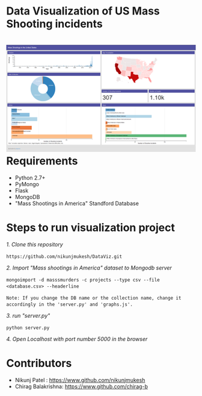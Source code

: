 Data Visualization of US Mass Shooting incidents
================================================
![Alt text]( https://raw.githubusercontent.com/nikunjmukesh/DataViz/master/USMassShooterDataVisualization/sampleDashboard.png?raw=true "Dashboard")
Requirements
============
 - Python 2.7+
 - PyMongo
 - Flask
 - MongoDB
 - "Mass Shootings in America" Standford Database

Steps to run visualization project
===================================


*1. Clone this repository* 

```https://github.com/nikunjmukesh/DataViz.git ```

*2. Import "Mass shootings in America" dataset to Mongodb server*

```mongoimport -d masssmurders -c projects --type csv --file <database.csv> --headerline```

```Note: If you change the DB name or the collection name, change it accordingly in the 'server.py' and 'graphs.js'.```


*3. run "server.py"*
		
```python server.py```

*4. Open Localhost with port number 5000 in the browser*

		

Contributors
==============
- Nikunj Patel :  https://www.github.com/nikunjmukesh
- Chirag Balakrishna: https://www.github.com/chirag-b


